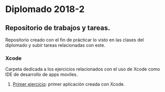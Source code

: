 # Diplomado 2018-2

## Repositorio de trabajos y tareas.

Repositorio creado con el fin de prácticar lo visto en las clases del diplomado y subir tareas relacionadas con este.

### Xcode
Carpeta dedicada a los ejercicios relacionados con el uso de Xcode como IDE de desarrollo de apps moviles.

1. [Primer ejercicio](https://github.com/Chapsjrl/diplomado20182/tree/dev/Xcode/Quiz): primer aplicaciòn creada con Xcode.

